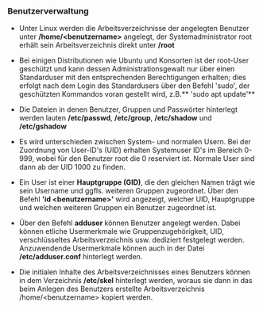 ### Benutzerverwaltung

* Unter Linux werden die Arbeitsverzeichnisse der angelegten Benutzer unter **/home/&lt;benutzername&gt;** angelegt, der Systemadministrator root erhält sein Arbeitsverzeichnis direkt unter **/root**

* Bei einigen Distributionen wie Ubuntu und Konsorten ist der root-User geschützt und kann dessen Administrationsgewalt nur über einen Standarduser mit den entsprechenden Berechtigungen erhalten; dies erfolgt nach dem Login des Standardusers über den Befehl 'sudo', der geschützten Kommandos voran gestellt wird, z.B.** 'sudo apt update'**

* Die Dateien in denen Benutzer, Gruppen und Passwörter hinterlegt werden lauten **/etc/passwd**, **/etc/group**, **/etc/shadow** und **/etc/gshadow**

* Es wird unterschieden zwischen System- und normalen Usern. Bei der Zuordnung von User-ID's \(UID\) erhalten Systemuser ID's im Bereich 0-999, wobei für den Benutzer root die 0 reserviert ist. Normale User sind dann ab der UID 1000 zu finden.

* Ein User ist einer **Hauptgruppe \(GID\)**, die den gleichen Namen trägt wie sein Username und ggfls. weiteren Gruppen zugeordnet. Über den Befehl **'id &lt;benutzername&gt;'** wird angezeigt, welcher UID, Hauptgruppe und welchen weiteren Gruppen ein Benutzer zugeordnet ist.

* Über den Befehl **adduser** können Benutzer angelegt werden. Dabei können etliche Usermerkmale wie Gruppenzugehörigkeit, UID, verschlüsseltes Arbeitsverzeichnis usw. dediziert festgelegt werden. Anzuwendende Usermerkmale können auch in der Datei **/etc/adduser.conf** hinterlegt werden.

* Die initialen Inhalte des Arbeitsverzeichnisses eines Benutzers können in dem Verzeichnis **/etc/skel** hinterlegt werden, woraus sie dann in das beim Anlegen des Benutzers erstellte Arbeitsverzeichnis /home/&lt;benutzername&gt; kopiert werden.



